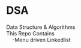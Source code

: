 # DSA
Data Structure &amp; Algorithms
<br>
This Repo Contains <br>
&nbsp;&nbsp;&nbsp;  -Menu driven Linkedlist
